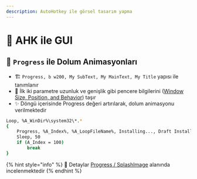 ```yaml
---
description: AutoHotkey ile görsel tasarım yapma
---
```


# 🌃 AHK ile GUI

## 🍢 `Progress` ile Dolum Animasyonları

* 🏗️ `Progress, b w200, My SubText, My MainText, My Title` yapısı ile tanımlanır
* 🔳 İlk iki parametre uzunluk ve genişlik gibi pencere bilgilerini \([Window Size, Position, and Behavior](https://www.autohotkey.com/docs/commands/Progress.htm#Window_Size_Position_and_Behavior)\) taşır
* ✨ Döngü içerisinde Progress değeri artırılarak, dolum animasyonu verilmektedir

```bash
Loop, %A_WinDir%\system32\*.*
{
    Progress, %A_Index%, %A_LoopFileName%, Installing..., Draft Installation
    Sleep, 50
    if (A_Index = 100)
        break
}
```

{% hint style="info" %}
📢 Detaylar [Progress / SplashImage](https://www.autohotkey.com/docs/commands/Progress.htm) alanında incelenmektedir
{% endhint %}

